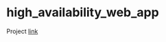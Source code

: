 # high_availability_web_app
Project [link](higha-WebAp-LUL28WPZ1F3A-65913471.us-east-1.elb.amazonaws.com)
